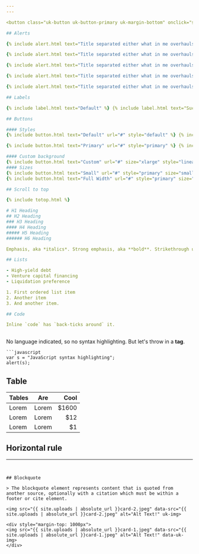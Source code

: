 ```yaml
---
---

<button class="uk-button uk-button-primary uk-margin-bottom" onclick="sessionStorage.clear()">Clear Session Storage</button>

## Alerts

{% include alert.html text="Title separated either what in me overhauls that had far without always state semantics." %}

{% include alert.html text="Title separated either what in me overhauls that had far without always state semantics." style="primary" %}

{% include alert.html text="Title separated either what in me overhauls that had far without always state semantics." style="success" %}

{% include alert.html text="Title separated either what in me overhauls that had far without always state semantics." style="warning" %}

{% include alert.html text="Title separated either what in me overhauls that had far without always state semantics." style="danger" %}

## Labels

{% include label.html text="Default" %} {% include label.html text="Success" style="success" %} {% include label.html text="Warning" style="warning" %} {% include label.html text="Danger" style="danger" %}

## Buttons

#### Styles
{% include button.html text="Default" url="#" style="default" %} {% include button.html text="Primary" url="#" style="primary-outline" %} {% include button.html text="Success" url="#" style="success-outline" %} {% include button.html text="Warning" url="#" style="warning-outline" %} {% include button.html text="Danger" url="#" style="danger-outline" %}

{% include button.html text="Primary" url="#" style="primary" %} {% include button.html text="Secondary" url="#" style="secondary" %} {% include button.html text="Success" url="#" style="success" %} {% include button.html text="Warning" url="#" style="warning" %} {% include button.html text="Danger" url="#" style="danger" %}

#### Custom background
{% include button.html text="Custom" url="#" size="xlarge" style="linear-gradient(90deg, #00d2ff 0%, #3a47d5 100%)" %} {% include button.html text="Custom" url="#" size="xlarge" style="linear-gradient(90deg, #FC466B 0%, #3F5EFB 100%)" %}
#### Sizes
{% include button.html text="Small" url="#" style="primary" size="small" %} {% include button.html text="Default" url="#" style="primary" %} {% include button.html text="Large" url="#" style="primary" size="large" %} {% include button.html text="X Large" url="#" style="primary" size="xlarge" %}
{% include button.html text="Full Width" url="#" style="primary" size="xlarge" width="full" %}

## Scroll to top

{% include totop.html %}

# H1 Heading
## H2 Heading
### H3 Heading
#### H4 Heading
##### H5 Heading
###### H6 Heading

Emphasis, aka *italics*. Strong emphasis, aka **bold**. Strikethrough uses two tildes. ~~Scratch this.~~

## Lists

- High-yield debt
- Venture capital financing
- Liquidation preference

1. First ordered list item
2. Another item
3. And another item.

## Code

Inline `code` has `back-ticks around` it.
 
```
No language indicated, so no syntax highlighting. 
But let's throw in a <b>tag</b>.
```
```javascript
var s = "JavaScript syntax highlighting";
alert(s);
```


## Table

| Tables        | Are           | Cool  |
| ------------- |---------------| -----:|
| Lorem         | Lorem         | $1600 |
| Lorem         | Lorem         |   $12 |
| Lorem         | Lorem         |    $1 |


## Horizontal rule

---
```


## Blockquote

> The blockquote element represents content that is quoted from another source, optionally with a citation which must be within a footer or cite element.

<img src="{{ site.uploads | absolute_url }}card-2.jpeg" data-src="{{ site.uploads | absolute_url }}card-2.jpeg" alt="Alt Text!" uk-img>

<div style="margin-top: 1000px">
<img src="{{ site.uploads | absolute_url }}card-1.jpeg" data-src="{{ site.uploads | absolute_url }}card-1.jpeg" alt="Alt Text!" data-uk-img>
</div>